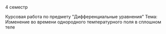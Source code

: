 4 семестр

Курсовая работа по предмету "Дифференциальные уравнения" 
Тема: Изменение во времени однородного температурного поля в сплошном теле
